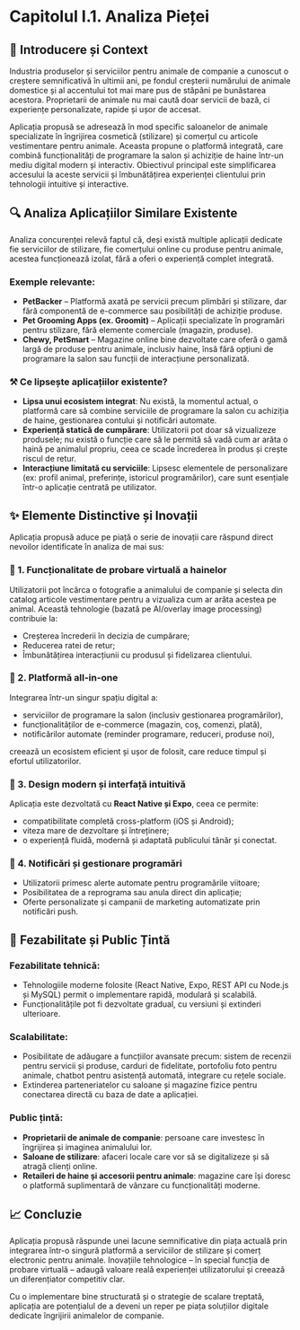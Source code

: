 
# Capitolul I.1. Analiza Pieței

## 🐾 Introducere și Context

Industria produselor și serviciilor pentru animale de companie a cunoscut o creștere semnificativă în ultimii ani, pe fondul creșterii numărului de animale domestice și al accentului tot mai mare pus de stăpâni pe bunăstarea acestora. Proprietarii de animale nu mai caută doar servicii de bază, ci experiențe personalizate, rapide și ușor de accesat.

Aplicația propusă se adresează în mod specific saloanelor de animale specializate în îngrijirea cosmetică (stilizare) și comerțul cu articole vestimentare pentru animale. Aceasta propune o platformă integrată, care combină funcționalități de programare la salon și achiziție de haine într-un mediu digital modern și interactiv. Obiectivul principal este simplificarea accesului la aceste servicii și îmbunătățirea experienței clientului prin tehnologii intuitive și interactive.

## 🔍 Analiza Aplicațiilor Similare Existente

Analiza concurenței relevă faptul că, deși există multiple aplicații dedicate fie serviciilor de stilizare, fie comerțului online cu produse pentru animale, acestea funcționează izolat, fără a oferi o experiență complet integrată.

### Exemple relevante:

- **PetBacker** – Platformă axată pe servicii precum plimbări și stilizare, dar fără componentă de e-commerce sau posibilități de achiziție produse.
- **Pet Grooming Apps (ex. Groomit)** – Aplicații specializate în programări pentru stilizare, fără elemente comerciale (magazin, produse).
- **Chewy, PetSmart** – Magazine online bine dezvoltate care oferă o gamă largă de produse pentru animale, inclusiv haine, însă fără opțiuni de programare la salon sau funcții de interacțiune personalizată.

### ⚒️ Ce lipsește aplicațiilor existente?

- **Lipsa unui ecosistem integrat**: Nu există, la momentul actual, o platformă care să combine serviciile de programare la salon cu achiziția de haine, gestionarea contului și notificări automate.
- **Experiență statică de cumpărare**: Utilizatorii pot doar să vizualizeze produsele; nu există o funcție care să le permită să vadă cum ar arăta o haină pe animalul propriu, ceea ce scade încrederea în produs și crește riscul de retur.
- **Interacțiune limitată cu serviciile**: Lipsesc elementele de personalizare (ex: profil animal, preferințe, istoricul programărilor), care sunt esențiale într-o aplicație centrată pe utilizator.

## ✨ Elemente Distinctive și Inovații

Aplicația propusă aduce pe piață o serie de inovații care răspund direct nevoilor identificate în analiza de mai sus:

### 🎽 1. Funcționalitate de **probare virtuală a hainelor**

Utilizatorii pot încărca o fotografie a animalului de companie și selecta din catalog articole vestimentare pentru a vizualiza cum ar arăta acestea pe animal. Această tehnologie (bazată pe AI/overlay image processing) contribuie la:

- Creșterea încrederii în decizia de cumpărare;
- Reducerea ratei de retur;
- Îmbunătățirea interacțiunii cu produsul și fidelizarea clientului.

### 🧹 2. **Platformă all-in-one**

Integrarea într-un singur spațiu digital a:

- serviciilor de programare la salon (inclusiv gestionarea programărilor),
- funcționalităților de e-commerce (magazin, coș, comenzi, plată),
- notificărilor automate (reminder programare, reduceri, produse noi),

creează un ecosistem eficient și ușor de folosit, care reduce timpul și efortul utilizatorilor.

### 📱 3. Design modern și interfață intuitivă

Aplicația este dezvoltată cu **React Native și Expo**, ceea ce permite:

- compatibilitate completă cross-platform (iOS și Android);
- viteza mare de dezvoltare și întreținere;
- o experiență fluidă, modernă și adaptată publicului tânăr și conectat.

### 🔔 4. Notificări și gestionare programări

- Utilizatorii primesc alerte automate pentru programările viitoare;
- Posibilitatea de a reprograma sau anula direct din aplicație;
- Oferte personalizate și campanii de marketing automatizate prin notificări push.

## 🚀 Fezabilitate și Public Țintă

### Fezabilitate tehnică:

- Tehnologiile moderne folosite (React Native, Expo, REST API cu Node.js și MySQL) permit o implementare rapidă, modulară și scalabilă.
- Funcționalitățile pot fi dezvoltate gradual, cu versiuni și extinderi ulterioare.

### Scalabilitate:

- Posibilitate de adăugare a funcțiilor avansate precum: sistem de recenzii pentru servicii și produse, carduri de fidelitate, portofoliu foto pentru animale, chatbot pentru asistență automată, integrare cu rețele sociale.
- Extinderea parteneriatelor cu saloane și magazine fizice pentru conectarea directă cu baza de date a aplicației.

### Public țintă:

- **Proprietarii de animale de companie**: persoane care investesc în îngrijirea și imaginea animalului lor.
- **Saloane de stilizare**: afaceri locale care vor să se digitalizeze și să atragă clienți online.
- **Retaileri de haine și accesorii pentru animale**: magazine care își doresc o platformă suplimentară de vânzare cu funcționalități moderne.

## 📈 Concluzie

Aplicația propusă răspunde unei lacune semnificative din piața actuală prin integrarea într-o singură platformă a serviciilor de stilizare și comerț electronic pentru animale. Inovațiile tehnologice – în special funcția de probare virtuală – adaugă valoare reală experienței utilizatorului și creează un diferențiator competitiv clar.

Cu o implementare bine structurată și o strategie de scalare treptată, aplicația are potențialul de a deveni un reper pe piața soluțiilor digitale dedicate îngrijirii animalelor de companie.
